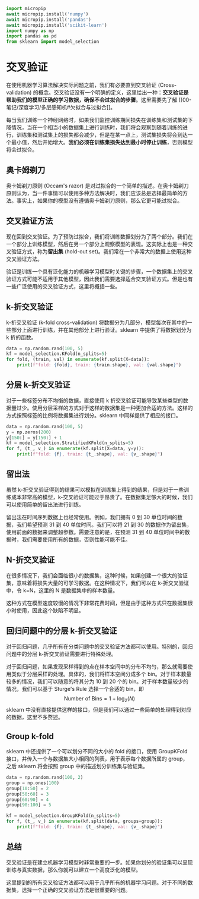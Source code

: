 ```python
import micropip
await micropip.install('numpy')
await micropip.install('pandas')
await micropip.install('scikit-learn')
import numpy as np
import pandas as pd
from sklearn import model_selection
```

# 交叉验证

在使用机器学习算法解决实际问题之前，我们有必要直到交叉验证 (Cross-validation) 的概念。交叉验证没有一个明确的定义，这里给出一种：**交叉验证是帮助我们的模型正确的学习数据，确保不会过拟合的步骤**。这里需要先了解 [[00-笔记/深度学习/多层感知机#欠拟合与过拟合]]。

每当我们训练一个神经网络时，如果我们监控训练期间损失在训练集和测试集的下降情况，当在一个相当小的数据集上进行训练时，我们将会观察到随着训练的进行，训练集和测试集上的损失都会减少，但是在某一点上，测试集损失将会到达一个最小值，然后开始增大。**我们必须在训练集损失达到最小时停止训练**，否则模型将会过拟合。

## 奥卡姆剃刀

奥卡姆剃刀原则 (Occam's razor) 是对过拟合的一个简单的描述。在奥卡姆剃刀原则认为，当一件事情可以使用多种方法解决时，我们应该总是选择最简单的方法。事实上，如果你的模型没有遵循奥卡姆剃刀原则，那么它更可能过拟合。

## 交叉验证方法

现在回到交叉验证。为了预防过拟合，我们将训练数据划分为了两个部分。我们在一个部分上训练模型，然后在另一个部分上观察模型的表现。这实际上也是一种交叉验证方式，称为**留出集** (hold-out set)。我们常在一个非常大的数据上使用这种交叉验证方法。

验证是训练一个具有泛化能力的机器学习模型时关键的步骤，一个数据集上的交叉验证方式可能不适用于其他模型，因此我们需要选择适合交叉验证方式。但是也有一些广泛使用的交叉验证方式，这里将概括一些。

## k-折交叉验证

k-折交叉验证 (k-fold cross-validation) 将数据分为几部分，模型每次在其中的一些部分上面进行训练，并在其他部分上进行验证。sklearn 中提供了将数据划分为 k 折的函数。
```python
data = np.random.rand(100, 5)
kf = model_selection.KFold(n_splits=5)
for fold, (train, val) in enumerate(kf.split(X=data)):
	print(f"fold: {fold}, train: {train.shape}, val: {val.shape}")
```

## 分层 k-折交叉验证

对于一些标签分布不均衡的数据，直接使用 k 折交叉验证可能导致某些类型的数据量过少。使用分层采样的方式对于这样的数据集是一种更加合适的方法。这样的方式按照标签的比例将数据集进行划分。sklearn 中同样提供了相应的接口。
```python
data = np.random.rand(100, 5)
y = np.zeros(200)
y[150:] = y[150:] + 1
kf = model_selection.StratifiedKFold(n_splits=5)
for f, (t_, v_) in enumerate(kf.split(X=data, y=y)):
	print(f"fold: {f}, train: {t_.shape}, val: {v_.shape}")
```

## 留出法

虽然 k-折交叉验证得到的结果可以模拟在训练集上得到的结果，但是对于一些训练成本非常高的模型，k-交叉验证可能过于昂贵了。在数据集足够大的时候，我们可以使用简单的留出法进行训练。

留出法在时间序列数据上也经常使用。例如，我们拥有 0 到 30 单位时间的数据，我们希望预测 31 到 40 单位时间。我们可以将 21 到 30 的数据作为留出集，使用前面的数据来调整超参数。需要注意的是，在预测 31 到 40 单位时间中的数据时，我们需要使用所有的数据，否则性能可能不佳。

## N-折交叉验证

在很多情况下，我们会面临很小的数据集，这种时候，如果创建一个很大的验证集，意味着将损失大量的可学习数据。在这种情况下，我们可以在 k-折交叉验证中，令 k=N，这里的 N 是数据集中的样本数量。

这种方式在模型速度较慢的情况下非常花费时间，但是由于这种方式只在数据集很小时使用，因此这个缺陷不明显。

## 回归问题中的分层 k-折交叉验证

对于回归问题，几乎所有在分类问题中的交叉验证方法都可以使用。特别的，回归问题中的分层 k-折交叉验证需要进行特殊处理。

对于回归问题，如果发现采样得到的点在样本空间中的分布不均匀，那么就需要使用类似于分层采样的处理。具体的，我们将样本空间分成多个 bin。对于样本数量较多的情况，我们可以随意的将其分为 10 到 20 个的 bin。对于样本数量较少的情况，我们可以基于 Sturge's Rule 选择一个合适的 bin，即
$$
\text{Number of Bins}=1+\log_2(N)
$$
sklearn 中没有直接提供这样的接口，但是我们可以通过一些简单的处理得到对应的数据，这里不多赘述。

## Group k-fold

sklearn 中还提供了一个可以划分不同的大小的 fold 的接口，使用 GroupKFold 接口，并传入一个与数据集大小相同的列表，用于表示每个数据所属的 group，之后 sklearn 将会按照 group 中的描述划分训练集与验证集。
```python
data = np.random.rand(100, 2)
group = np.ones(100)
group[10:50] = 2
group[50:60] = 3
group[60:90] = 4
group[90:100] = 5

kf = model_selection.GroupKFold(n_splits=5)
for f, (t_, v_) in enumerate(kf.split(data, groups=group)):
	print(f"fold: {f}, train: {t_.shape}, val: {v_.shape}")
```

## 总结

交叉验证是在建立机器学习模型时非常重要的一步。如果你划分的验证集可以呈现训练与真实数据，那么你就可以建立一个高度泛化的模型。

这里提到的所有交叉验证方法都可以用于几乎所有的机器学习问题。对于不同的数据集，选择一个正确的交叉验证方法是很重要的问题。